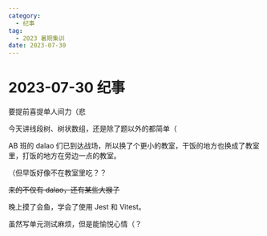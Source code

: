 ```yaml
---
category:
  - 纪事
tag:
  - 2023 暑期集训
date: 2023-07-30
---
```


# 2023-07-30 纪事

要提前喜提单人间力（悲

<!-- more -->

今天讲线段树、树状数组，还是除了题以外的都简单（

AB 班的 dalao 们已到达战场，所以换了个更小的教室，干饭的地方也换成了教室里，打饭的地方在旁边一点的教室。

（但早饭好像不在教室里吃？？

~~来的不仅有 dalao，还有某些大猴子~~

晚上摸了会鱼，学会了使用 Jest 和 Vitest。

虽然写单元测试麻烦，但是能愉悦心情（？
